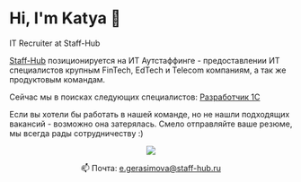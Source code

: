 # Hi, I'm Katya 👋

IT Recruiter at Staff-Hub

<p align='left'>
   <a href='https://staff-hub.ru/'>Staff-Hub</a> позиционируется на ИТ Аутстаффинге - предоставлении ИТ специалистов крупным FinTech, EdTech и Telecom компаниям, а так же продуктовым командам.
</p>

<p align='left'>
   Сейчас мы в поисках следующих специалистов: <a href='https://geeklink.io/job/staff-hub-full-time-razrabotchik-1s-v-sfere-zhkh/'>Разработчик 1С</a>
</p>

Если вы хотели бы работать в нашей команде, но не нашли подходящих вакансий - возможно она затерялась. Смело отправляйте ваше резюме, мы всегда рады сотрудничеству :)

<p align='center'>
   <a href="https://www.linkedin.com/in/ekaterina-gerasimova-staffhub/"> 
       <img src="https://img.shields.io/badge/linkedin-%230077B5.svg?&style=for-the-badge&logo=linkedin&logoColor=white"/>
   </a>
<p align='center'>
   📫 Почта: <a href='mailto:e.gerasimova@staff-hub.ru'>e.gerasimova@staff-hub.ru</a>
</p>
